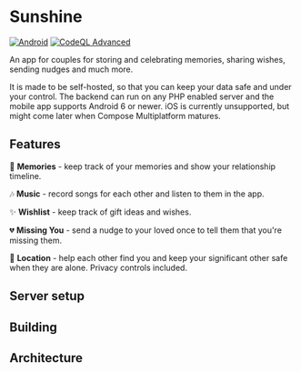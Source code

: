 # Sunshine

[![Android](https://github.com/Kwasow/Sunshine/actions/workflows/android.yml/badge.svg)](https://github.com/Kwasow/Sunshine/actions/workflows/android.yml)
[![CodeQL Advanced](https://github.com/Kwasow/Sunshine/actions/workflows/codeql.yml/badge.svg)](https://github.com/Kwasow/Sunshine/actions/workflows/codeql.yml)

An app for couples for storing and celebrating memories, sharing wishes, sending
nudges and much more.

It is made to be self-hosted, so that you can keep your data safe and under your
control. The backend can run on any PHP enabled server and the mobile app
supports Android 6 or newer. iOS is currently unsupported, but might come later
when Compose Multiplatform matures.

## Features

📆 **Memories** - keep track of your memories and show your relationship timeline.

🎶 **Music** - record songs for each other and listen to them in the app.

✨ **Wishlist** - keep track of gift ideas and wishes.

💔 **Missing You** - send a nudge to your loved once to tell them that you're
missing them.

🧭 **Location** - help each other find you and keep your significant other safe
when they are alone. Privacy controls included.

## Server setup

## Building

## Architecture
